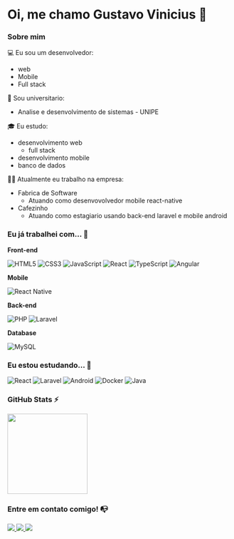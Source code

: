 # Oi, me chamo Gustavo Vinicius 👋

### Sobre mim

💻 Eu sou um desenvolvedor:
- web
- Mobile
- Full stack

🏫 Sou universitario:
- Analise e desenvolvimento de sistemas - UNIPE

🎓 Eu estudo:
- desenvolvimento web
    - full stack
- desenvolvimento mobile
- banco de dados

👩‍💻 Atualmente eu trabalho na empresa:
- Fabrica de Software
    - Atuando como desenvovolvedor mobile react-native
- Cafezinho
    - Atuando como estagiario usando back-end laravel e mobile android


### Eu já trabalhei com... 🔧

**Front-end**

![HTML5](https://img.shields.io/badge/html5-%23E34F26.svg?style=for-the-badge&logo=html5&logoColor=white)
![CSS3](https://img.shields.io/badge/css3-%231572B6.svg?style=for-the-badge&logo=css3&logoColor=white)
![JavaScript](https://img.shields.io/badge/javascript-%23323330.svg?style=for-the-badge&logo=javascript&logoColor=%23F7DF1E)
![React](https://img.shields.io/badge/react-%2320232a.svg?style=for-the-badge&logo=react&logoColor=%2361DAFB)
![TypeScript](https://img.shields.io/badge/typescript-%23007ACC.svg?style=for-the-badge&logo=typescript&logoColor=white)
![Angular](https://img.shields.io/badge/angular-%23DD0031.svg?style=for-the-badge&logo=angular&logoColor=white)

**Mobile**

![React Native](https://img.shields.io/badge/react_native-%2320232a.svg?style=for-the-badge&logo=react&logoColor=%2361DAFB)

**Back-end**

![PHP](https://img.shields.io/badge/php-%23777BB4.svg?style=for-the-badge&logo=php&logoColor=white)
![Laravel](https://img.shields.io/badge/laravel-%23FF2D20.svg?style=for-the-badge&logo=laravel&logoColor=white)

**Database**

![MySQL](https://img.shields.io/badge/mysql-%2300f.svg?style=for-the-badge&logo=mysql&logoColor=white)

<!-- (Já colocar tecnologias do On Demand que aprende no curso)) -->

### Eu estou estudando... 🧩
![React](https://img.shields.io/badge/react-%2320232a.svg?style=for-the-badge&logo=react&logoColor=%2361DAFB)
![Laravel](https://img.shields.io/badge/laravel-%23FF2D20.svg?style=for-the-badge&logo=laravel&logoColor=white)
![Android](https://img.shields.io/badge/android-%233DDC84.svg?style=for-the-badge&logo=android&logoColor=white)
![Docker](https://img.shields.io/badge/docker-%230db7ed.svg?style=for-the-badge&logo=docker&logoColor=white)
![Java](https://img.shields.io/badge/java-%23ED8B00.svg?style=for-the-badge&logo=openjdk&logoColor=white)


### GitHub Stats ⚡
<div>
  <a href="https://github.com/gustavo-vinicius-santana">
    <img height="180em" src="https://github-readme-stats.vercel.app/api/top-langs/?username=gustavo-vinicius-santana&layout=normal&langs_count=7&theme=dracula&hide=html,css,scss,blade&custom_width=600"/>
  </a>
    
</div>

### Entre em contato comigo! 📭
<div>
  <a href="https://api.whatsapp.com/send?phone=5583988082293" target="_blank">
    <img src="https://img.shields.io/badge/WhatsApp-25D366?style=for-the-badge&logo=whatsapp&logoColor=white" target="_blank">
  </a>
  <a href="mailto:gus.tec.dev@gmail.com" target="_blank">
    <img src="https://img.shields.io/badge/Gmail-D14836?style=for-the-badge&logo=gmail&logoColor=white" target="_blank">
  </a>
  <a href="https://www.linkedin.com/in/gustavo-vinicius-596005276/" target="_blank">
    <img src="https://img.shields.io/badge/LinkedIn-%230077B5?style=for-the-badge&logo=linkedin&logoColor=white" target="_blank">
  </a>
</div>
